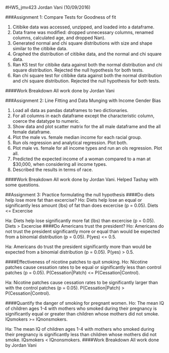 #HW5_jmv423
Jordan Vani (10/09/2016)

###Assignment 1:  Compare Tests for Goodness of fit 
1. Citibike data was accessed, unzipped, and loaded into a dataframe.
2. Data frame was modified: dropped unnecessary columns, renamed columns, calculated age, and dropped Nan).
3. Generated normal and chi square distributions with size and shape similar to the citibike data.
4. Graphed the distribution of citibike data, and the normal and chi square data.
5. Ran KS test for citibike data against both the normal distribution and chi square distribution. Rejected the null hypothesis for both tests.
6. Ran chi square test for citibike data against both the normal distribution and chi square distribution. Rejected the null hypothesis for both tests.

####Work Breakdown
All work done by Jordan Vani

###Assignment 2: Line Fitting and Data Munging with Income Gender Bias
1. Load all data as pandas dataframes to two dictionaries.
2. For all columns in each dataframe except the characteristic column, coerce the datatype to numeric.
3. Show data and plot scatter matrix for the all male dataframe and the all female dataframe.
4. Plot the male vs. female median income for each racial group. 
5. Run ols regression and analytical regression. Plot both.
6. Plot male vs. female for all income types and run an ols regression. Plot all.
7. Predicted the expected income of a woman compared to a man at $30,000, when considering all income types. 
8. Described the results in terms of race.

####Work Breakdown
All work done by Jordan Vani. Helped Tashay with some questions.

##Assignment 3: Practice formulating the null hypothesis
####Do diets help lose more fat than excercise?
Ho: Diets help lose an equal or significantly less amount (lbs) of fat than does excercise (p = 0.05). Diets <= Excercise

Ha: Diets help lose significantly more fat (lbs) than excercise (p = 0.05). Diets > Excercise
####Do Americans trust the president?
Ho: Americans do not trust the president significantly more or equal than would be expected from a binomial distribution (p = 0.05). P(yes) <= 0.5.

Ha: Americans do trust the president significantly more than would be expected from a binomial distribution (p = 0.05). P(yes) > 0.5.

####Effectiveness of nicotine patches to quit smoking.
Ho: Nicotine patches cause cessation rates to be equal or significantly less than control patches (p = 0.05). P(Cessation|Patch) <= P(Cessation|Control).

Ha: Nicotine patches cause cessation rates to be significantly larger than with the control patches (p = 0.05). P(Cessation|Patch) > P(Cessation|Control).

####Quantify the danger of smoking for pregnant women.
Ho: The mean IQ of children ages 1-4 with mothers who smoked during their pregnancy is significantly equal or greater than children whose mothers did not smoke. IQsmokers >= IQnonsmokers.

Ha: The mean IQ of children ages 1-4 with mothers who smoked during their pregnancy is significantly less than children whose mothers did not smoke. IQsmokers < IQnonsmokers.
####Work Breakdown
All work done by Jordan Vani
